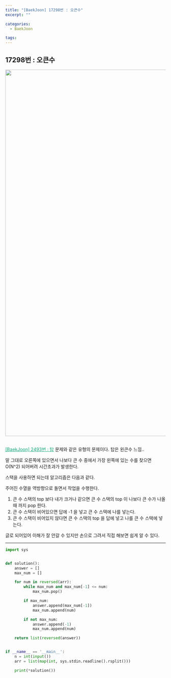 ```yaml
---
title: "[BaekJoon] 17298번 : 오큰수"
excerpt: ""

categories:
  - BaekJoon

tags:
---
```


## 17298번 : 오큰수

<center><img width="1150" alt="" src="https://user-images.githubusercontent.com/54533309/107917335-1eb1ed80-6fab-11eb-8c23-d3c572243b48.png">
</center>

<br>

<a href="https://nam-ki-bok.github.io/baekjoon/Baek_Tower/" style="color:#0FA678" target="_blank">[BaekJoon] 2493번 : 탑</a> 문제와 같은 유형의 문제이다. 탑은 왼큰수 느낌..

말 그대로 오른쪽에 있으면서 나보다 큰 수 중에서 가장 왼쪽에 있는 수를 찾으면 O(N^2) 되어버려 시간초과가 발생한다.

스택을 사용하면 되는데 알고리즘은 다음과 같다.

주어진 수열을 역방향으로 돌면서 작업을 수행한다.

1. 큰 수 스택의 top 보다 내가 크거나 같으면 큰 수 스택의 top 이 나보다 큰 수가 나올 때 까지 pop 한다.
2. 큰 수 스택이 비어있으면 답에 -1 을 넣고 큰 수 스택에 나를 넣는다.
3. 큰 수 스택이 비어있지 않다면 큰 수 스택의 top 을 답에 넣고 나를 큰 수 스택에 넣는다.

글로 되어있어 이해가 잘 안갈 수 있지만 손으로 그려서 직접 해보면 쉽게 알 수 있다.

---

```python
import sys


def solution():
	answer = []
	max_num = []

	for num in reversed(arr):
		while max_num and max_num[-1] <= num:
			max_num.pop()

		if max_num:
			answer.append(max_num[-1])
			max_num.append(num)

		if not max_num:
			answer.append(-1)
			max_num.append(num)

	return list(reversed(answer))


if __name__ == '__main__':
	n = int(input())
	arr = list(map(int, sys.stdin.readline().rsplit()))

	print(*solution())
```

<br>